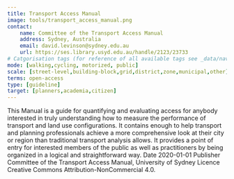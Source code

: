```yaml
---
title: Transport Access Manual 
image: tools/transport_access_manual.png
contact:
    name: Committee of the Transport Access Manual 
    address: Sydney, Australia 
    email: david.levinson@sydney.edu.au 
    url: https://ses.library.usyd.edu.au/handle/2123/23733 
# Catgorisation tags (for reference of all available tags see _data/navigation_tools.yml file):
mode: [walking,cycling, motorized, public]
scale: [street-level,building-block,grid,district,zone,municipal,other]
terms: open-access
type: [guideline]
target: [planners,academia,citizen]
---
```


This Manual is a guide for quantifying and evaluating access for anybody interested in truly understanding how to measure the performance of transport and land use configurations. It contains enough to help transport and planning professionals achieve a more comprehensive look at their city or region than traditional transport analysis allows. It provides a point of entry for interested members of the public as well as practitioners by being organized in a logical and straightforward way. Date 2020-01-01 Publisher Committee of the Transport Access Manual, University of Sydney Licence Creative Commons Attribution-NonCommercial 4.0. 